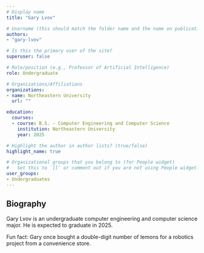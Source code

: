 ```yaml
---
# Display name
title: "Gary Lvov"

# Username (this should match the folder name and the name on publications)
authors:
- "gary-lvov"

# Is this the primary user of the site?
superuser: false

# Role/position (e.g., Professor of Artificial Intelligence)
role: Undergraduate

# Organizations/Affiliations
organizations:
- name: Northeastern University
  url: ""

education:
  courses:
  - course: B.S. - Computer Engineering and Computer Science
    institution: Northeastern University 
    year: 2025

# Highlight the author in author lists? (true/false)
highlight_name: true

# Organizational groups that you belong to (for People widget)
#   Set this to `[]` or comment out if you are not using People widget.
user_groups:
- Undergraduates
---
```


## Biography

Gary Lvov is an undergraduate computer engineering and computer science major. He is expected to graduate in 2025.

Fun fact: Gary once bought a double-digit number of lemons for a robotics project from a convenience store.

